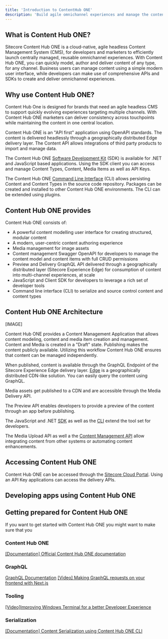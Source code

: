 ```yaml
---
title: 'Introduction to ContentHub ONE'
description: 'Build agile omnichannel experiences and manage the content centrally in Contnet Hub ONE'
---
```



## What is Content Hub ONE?
Sitecore Content Hub ONE is a cloud-native, agile headless Content Management System (CMS), for developers and marketers to efficiently launch centrally managed, reusable omnichannel experiences. With Content Hub ONE, you can quickly model, author and deliver content of any type, for any channel. Business users can manage content using a simple modern user interface, while developers can make use of comprehensive APIs and SDKs to create and deliver omnichannel experiences.


## Why use Content Hub ONE?
Content Hub One is designed for brands that need an agile headless CMS to support quickly evolving experiences targeting multiple channels. With Content Hub ONE marketers can deliver consistency across touchpoints while maintaining the content in one central location.  

Content Hub ONE is an "API first" application using OpenAPI standards. The content is delivered headlessly through a geographically distributed Edge delivery layer. The Content API allows integrations of third party products to import and manage data.

The Content Hub ONE [Software Development Kit](https://doc.sitecore.com/ch-one/en/developers/content-hub-one/content-hub-one-sdk.html) (SDK) is available for .NET and JavaScript based applications. Using the SDK client you can access and manage Content Types, Content, Media Items as well as API Keys. 

The Content Hub ONE [Command Line Interface](https://doc.sitecore.com/ch-one/en/developers/content-hub-one/content-hub-one-cli.html) (CLI) allows persisting Content and Content Types in the source code repository. Packages can be created and installed to other Content Hub ONE environments. The CLI can be extended using plugins. 


## Content Hub ONE provides
Content Hub ONE consists of: 
- A powerful content modelling user interface for creating structured, modular content
- A modern, user-centric content authoring experience
- Media management for image assets
- Content management Swagger OpenAPI for developers to manage the content model and content items with full CRUD permissions 
- Preview and Delivery GraphQL API delivered through a geographically distributed layer (Sitecore Experience Edge) for consumption of content into multi-channel experiences, at scale
- JavaScript and Client SDK for developers to leverage a rich set of developer tools
- Command line interface (CLI) to serialize and source control content and content types

## Content Hub ONE Architecture

[IMAGE]

Content Hub ONE provides a Content Management Application that allows content modeling, content and media item creation and management. Content and Media is created in a "Draft" state. Publishing makes the content publicly available. Utilizing this workflow Content Hub ONE ensures that content can be managed independently.

When published, content is available through the GraphQL Endpoint of the Sitecore Experience Edge delivery layer. [Edge](https://developers.sitecore.com/content-management/edge-content-hub) is a geographically distributed CDN-like solution. You can easily query the content using GraphQL. 

Media assets get published to a CDN and are accessible through the Media Delivery API. 

The Preview API enables developers to provide a preview of the content through an app before publishing. 

The JavaScript and .NET [SDK](https://doc.sitecore.com/ch-one/en/developers/content-hub-one/content-hub-one-sdk.html) as well as the [CLI](https://doc.sitecore.com/ch-one/en/developers/content-hub-one/content-hub-one-cli.html) extend the tool set for developers.

The Media Upload API as well a the [Content Management API](https://doc.sitecore.com/ch-one/en/developers/content-hub-one/content-management-api.html) allow integrating content from other systems or automating content enhancements.


## Accessing Content Hub ONE
Content Hub ONE can be accessed through the [Sitecore Cloud Portal](https://doc.sitecore.com/portal/en/developers/sitecore-cloud-portal/introduction-to-the-sitecore-cloud-portal.html). Using an API Key applications can access the delivery APIs.

## Developing apps using Content Hub ONE


## Getting prepared for Content Hub ONE
If you want to get started with Content Hub ONE you might want to make sure that you 

### Content Hub ONE
[[Documentation] Official Content Hub ONE documentation](https://doc.sitecore.com/ch-one/en/developers/content-hub-one)

### GraphQL
[GraphQL Documentation](https://graphql.org/code/)
[[Video] Making GraphQL requests on your frontend with Next.js](https://www.youtube.com/watch?v=F3BWdFXEJPk)

### Tooling
[[Video]Improving Windows Terminal for a better Developer Experience](https://www.youtube.com/watch?v=pO7k3_p1Uq4)

### Serialization
[[Documentation] Content Serialization using Content Hub ONE CLI ](https://doc.sitecore.com/ch-one/en/developers/content-hub-one/content-hub-one-cli--serialization.html)